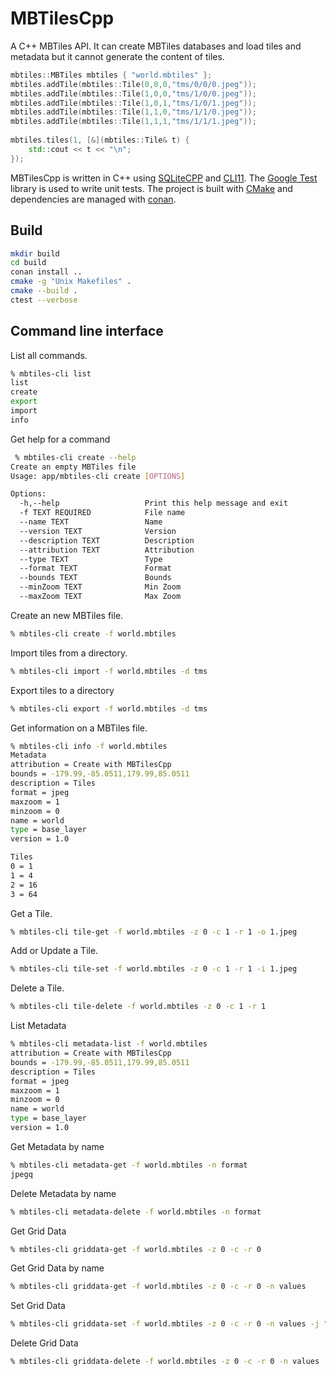
MBTilesCpp
==========

A C++ MBTiles API.  It can create MBTiles databases and load tiles and metadata but it cannot generate the content of tiles.

```cpp
mbtiles::MBTiles mbtiles { "world.mbtiles" };
mbtiles.addTile(mbtiles::Tile(0,0,0,"tms/0/0/0.jpeg"));
mbtiles.addTile(mbtiles::Tile(1,0,0,"tms/1/0/0.jpeg"));
mbtiles.addTile(mbtiles::Tile(1,0,1,"tms/1/0/1.jpeg"));
mbtiles.addTile(mbtiles::Tile(1,1,0,"tms/1/1/0.jpeg"));
mbtiles.addTile(mbtiles::Tile(1,1,1,"tms/1/1/1.jpeg"));
   
mbtiles.tiles(1, [&](mbtiles::Tile& t) {
    std::cout << t << "\n";
});
```

MBTilesCpp is written in C++ using [SQLiteCPP](https://github.com/SRombauts/SQLiteCpp) and [CLI11](https://github.com/CLIUtils/CLI11).  The [Google Test](https://github.com/google/googletest) library is used to write unit tests.  The project is built
with [CMake](https://cmake.org/) and dependencies are managed with [conan](https://conan.io/).

Build
-----

```bash
mkdir build
cd build
conan install ..
cmake -g "Unix Makefiles" .
cmake --build .
ctest --verbose
```

Command line interface
----------------------

List all commands.

```bash
% mbtiles-cli list
list
create
export
import
info
```

Get help for a command

```bash
 % mbtiles-cli create --help
Create an empty MBTiles file
Usage: app/mbtiles-cli create [OPTIONS]

Options:
  -h,--help                   Print this help message and exit
  -f TEXT REQUIRED            File name
  --name TEXT                 Name
  --version TEXT              Version
  --description TEXT          Description
  --attribution TEXT          Attribution
  --type TEXT                 Type
  --format TEXT               Format
  --bounds TEXT               Bounds
  --minZoom TEXT              Min Zoom
  --maxZoom TEXT              Max Zoom
```

Create an new MBTiles file.

```bash
% mbtiles-cli create -f world.mbtiles
```

Import tiles from a directory.

```bash
% mbtiles-cli import -f world.mbtiles -d tms
```

Export tiles to a directory

```bash
% mbtiles-cli export -f world.mbtiles -d tms
```

Get information on a MBTiles file.

```bash
% mbtiles-cli info -f world.mbtiles
Metadata
attribution = Create with MBTilesCpp
bounds = -179.99,-85.0511,179.99,85.0511
description = Tiles
format = jpeg
maxzoom = 1
minzoom = 0
name = world
type = base_layer
version = 1.0

Tiles
0 = 1
1 = 4
2 = 16
3 = 64
```

Get a Tile.

```bash
% mbtiles-cli tile-get -f world.mbtiles -z 0 -c 1 -r 1 -o 1.jpeg
```

Add or Update a Tile.

```bash
% mbtiles-cli tile-set -f world.mbtiles -z 0 -c 1 -r 1 -i 1.jpeg
```

Delete a Tile.

```bash
% mbtiles-cli tile-delete -f world.mbtiles -z 0 -c 1 -r 1
```

List Metadata

```bash
% mbtiles-cli metadata-list -f world.mbtiles
attribution = Create with MBTilesCpp
bounds = -179.99,-85.0511,179.99,85.0511
description = Tiles
format = jpeg
maxzoom = 1
minzoom = 0
name = world
type = base_layer
version = 1.0
```

Get Metadata by name

```bash
% mbtiles-cli metadata-get -f world.mbtiles -n format
jpegq
```

Delete Metadata by name

```bash
% mbtiles-cli metadata-delete -f world.mbtiles -n format
```

Get Grid Data

```bash
% mbtiles-cli griddata-get -f world.mbtiles -z 0 -c -r 0
```

Get Grid Data by name

```bash
% mbtiles-cli griddata-get -f world.mbtiles -z 0 -c -r 0 -n values
```

Set Grid Data

```bash
% mbtiles-cli griddata-set -f world.mbtiles -z 0 -c -r 0 -n values -j "[1,2,3,4]"
```

Delete Grid Data

```bash
% mbtiles-cli griddata-delete -f world.mbtiles -z 0 -c -r 0 -n values
```